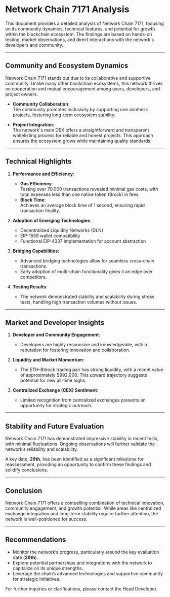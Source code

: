 # Network Chain 7171 Analysis

This document provides a detailed analysis of Network Chain 7171, focusing on its community dynamics, technical features, and potential for growth within the blockchain ecosystem. The findings are based on hands-on testing, market observations, and direct interactions with the network's developers and community.

---

## Community and Ecosystem Dynamics

Network Chain 7171 stands out due to its collaborative and supportive community. Unlike many other blockchain ecosystems, this network thrives on cooperation and mutual encouragement among users, developers, and project owners.

- **Community Collaboration**:  
  The community promotes inclusivity by supporting one another’s projects, fostering long-term ecosystem stability.

- **Project Integration**:  
  The network's main DEX offers a straightforward and transparent whitelisting process for reliable and honest projects. This approach ensures the ecosystem grows while maintaining quality standards.

---

## Technical Highlights

1. **Performance and Efficiency**:
   - **Gas Efficiency**:  
     Testing over 70,000 transactions revealed minimal gas costs, with total expenses less than one native token (Brock) in fees.
   - **Block Time**:  
     Achieves an average block time of 1 second, ensuring rapid transaction finality.

2. **Adoption of Emerging Technologies**:
   - Decentralized Liquidity Networks (DLN)
   - EIP-1559 wallet compatibility
   - Functional EIP-4337 implementation for account abstraction

3. **Bridging Capabilities**:
   - Advanced bridging technologies allow for seamless cross-chain transactions.
   - Early adoption of multi-chain functionality gives it an edge over competitors.

4. **Testing Results**:
   - The network demonstrated stability and scalability during stress tests, handling high transaction volumes without issues.

---

## Market and Developer Insights

1. **Developer and Community Engagement**:
   - Developers are highly responsive and knowledgeable, with a reputation for fostering innovation and collaboration.

2. **Liquidity and Market Momentum**:
   - The ETH-Bitrock trading pair has strong liquidity, with a recent value of approximately $992,000. This upward trajectory suggests potential for new all-time highs.

3. **Centralized Exchange (CEX) Sentiment**:
   - Limited recognition from centralized exchanges presents an opportunity for strategic outreach.

---

## Stability and Future Evaluation

Network Chain 7171 has demonstrated impressive stability in recent tests, with minimal fluctuations. Ongoing observations will further validate the network’s reliability and scalability.

A key date, **29th**, has been identified as a significant milestone for reassessment, providing an opportunity to confirm these findings and solidify conclusions.

---

## Conclusion

Network Chain 7171 offers a compelling combination of technical innovation, community engagement, and growth potential. While areas like centralized exchange integration and long-term stability require further attention, the network is well-positioned for success.

---

## Recommendations

- Monitor the network’s progress, particularly around the key evaluation date (**29th**).
- Explore potential partnerships and integrations with the network to capitalize on its unique strengths.
- Leverage the chain’s advanced technologies and supportive community for strategic initiatives.

For further inquiries or clarifications, please contact the Head Developer.
